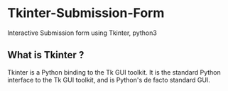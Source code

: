 # Tkinter-Submission-Form
Interactive Submission form using Tkinter, python3
## What is Tkinter ?
Tkinter is a Python binding to the Tk GUI toolkit. It is the standard Python interface to the Tk GUI toolkit, and is Python's de facto standard GUI. 
